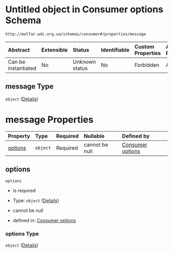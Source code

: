 # Untitled object in Consumer options Schema

```txt
http://molfar.wdc.org.ua/schemas/consumer#/properties/message
```



| Abstract            | Extensible | Status         | Identifiable | Custom Properties | Additional Properties | Access Restrictions | Defined In                                                                                        |
| :------------------ | :--------- | :------------- | :----------- | :---------------- | :-------------------- | :------------------ | :------------------------------------------------------------------------------------------------ |
| Can be instantiated | No         | Unknown status | No           | Forbidden         | Allowed               | none                | [consumer.schema.json.schema.json*](json/consumer.schema.json.schema.json "open original schema") |

## message Type

`object` ([Details](consumer-1-properties-message.md))

# message Properties

| Property            | Type     | Required | Nullable       | Defined by                                                                                                                                                 |
| :------------------ | :------- | :------- | :------------- | :--------------------------------------------------------------------------------------------------------------------------------------------------------- |
| [options](#options) | `object` | Required | cannot be null | [Consumer options](consumer-1-properties-message-properties-options.md "http://molfar.wdc.org.ua/schemas/consumer#/properties/message/properties/options") |

## options



`options`

*   is required

*   Type: `object` ([Details](consumer-1-properties-message-properties-options.md))

*   cannot be null

*   defined in: [Consumer options](consumer-1-properties-message-properties-options.md "http://molfar.wdc.org.ua/schemas/consumer#/properties/message/properties/options")

### options Type

`object` ([Details](consumer-1-properties-message-properties-options.md))
